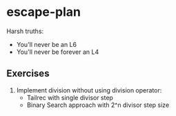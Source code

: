 # escape-plan
Harsh truths:
* You'll never be an L6
* You'll never be forever an L4

## Exercises
1. Implement division without using division operator:
    * Tailrec with single divisor step
    * Binary Search approach with 2^n divisor step size
